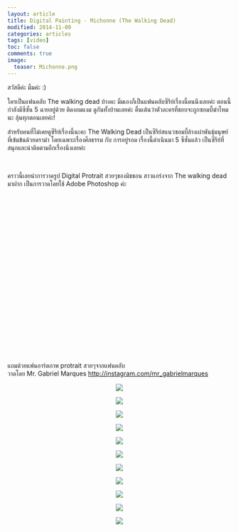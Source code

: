 ```yaml
---
layout: article
title: Digital Painting - Michonne (The Walking Dead)
modified: 2014-11-09
categories: articles
tags: [video]
toc: false
comments: true
image:
  teaser: Michonne.png
---
```


<p>สวัสดีค่ะ มิ้มค่ะ :)</p>

<p>ใครเป็นแฟนคลับ The walking dead บ้างคะ มิ้มเองก็เป็นแฟนคลับซีรีย์เรื่องนี้คนนึงเลยค่ะ ตอนนี้กำลังมีซีซั่น 5 ฉายอยู่ด้วย ติดงอมแงม ดูกันทั้งบ้านเลยค่ะ ตื่นเต้นว่าตัวละครที่ชอบจะถูกซอมบี้ฆ่าไหมนะ ลุ้นทุกตอนเลยค่ะ!</p>

<p>สำหรับคนที่ไม่เคยดูซีรีย์เรื่องนี้นะคะ The Walking Dead เป็นซีรีย์สแนวซอมบี้ล้างเผ่าพันธุ์มนุษย์ ที่เข้มข้นด้วยดราม่า โดยเฉพาะเรื่องศีลธรรม กับ การอยู่รอด เรื่องนี้ดำเนินมา 5 ซีซั่นแล้ว เป็นซีรีย์ที่สนุกและน่าติดตามอีกเรื่องนึงเลยค่ะ<p>
<br>
<p>คราวนี้เลยนำการวาดรูป Digital Protrait สวยๆของมิชชอน สาวแกร่งจาก The walking dead มาฝาก
เป็นการวาดโดยใช้ Adobe Photoshop ค่ะ</p>


<center> <object width="560" height="315"><param name="movie" value="//www.youtube.com/v/216UIqEIjG0?hl=th_TH&amp;version=3"></param><param name="allowFullScreen" value="true"></param><param name="allowscriptaccess" value="always"></param><embed src="//www.youtube.com/v/216UIqEIjG0?hl=th_TH&amp;version=3" type="application/x-shockwave-flash" width="560" height="315" allowscriptaccess="always" allowfullscreen="true"></embed></object> </center>

<br><br>

แถมด้วยแฟนอาร์ตภาพ protrait สวยๆจากแฟนคลับ<br>
วาดโดย Mr. Gabriel Marques
<a href="http://instagram.com/mr_gabrielmarques">http://instagram.com/mr_gabrielmarques</a>



<p><a href="http://instagram.com/mr_gabrielmarques" target="_blank"><center><img src="https://raw.githubusercontent.com/elapaint/elapaint.github.io/master/images/twd-1.jpg"></center></a></p>
<p><a href="http://instagram.com/mr_gabrielmarques" target="_blank"><center><img src="https://raw.githubusercontent.com/elapaint/elapaint.github.io/master/images/twd-2.jpg"></center></a></p>
<p><a href="http://instagram.com/mr_gabrielmarques" target="_blank"><center><img src="https://raw.githubusercontent.com/elapaint/elapaint.github.io/master/images/twd-3.jpg"></center></a></p>
<p><a href="http://instagram.com/mr_gabrielmarques" target="_blank"><center><img src="https://raw.githubusercontent.com/elapaint/elapaint.github.io/master/images/twd-4.jpg"></center></a></p>
<p><a href="http://instagram.com/mr_gabrielmarques" target="_blank"><center><img src="https://raw.githubusercontent.com/elapaint/elapaint.github.io/master/images/twd-5.jpg"></center></a></p>

<p><a href="http://instagram.com/mr_gabrielmarques" target="_blank"><center><img src="https://raw.githubusercontent.com/elapaint/elapaint.github.io/master/images/twd-6.jpg"></center></a></p>
<p><a href="http://instagram.com/mr_gabrielmarques" target="_blank"><center><img src="https://raw.githubusercontent.com/elapaint/elapaint.github.io/master/images/twd-7.jpg"></center></a></p>
<p><a href="http://instagram.com/mr_gabrielmarques" target="_blank"><center><img src="https://raw.githubusercontent.com/elapaint/elapaint.github.io/master/images/twd-8.jpg"></center></a></p>
<p><a href="http://instagram.com/mr_gabrielmarques" target="_blank"><center><img src="https://raw.githubusercontent.com/elapaint/elapaint.github.io/master/images/twd-9.jpg"></center></a></p>
<p><a href="http://instagram.com/mr_gabrielmarques" target="_blank"><center><img src="https://raw.githubusercontent.com/elapaint/elapaint.github.io/master/images/twd-10.jpg"></center></a></p>
<p><a href="http://instagram.com/mr_gabrielmarques" target="_blank"><center><img src="https://raw.githubusercontent.com/elapaint/elapaint.github.io/master/images/twd-11.jpg"></center></a></p>